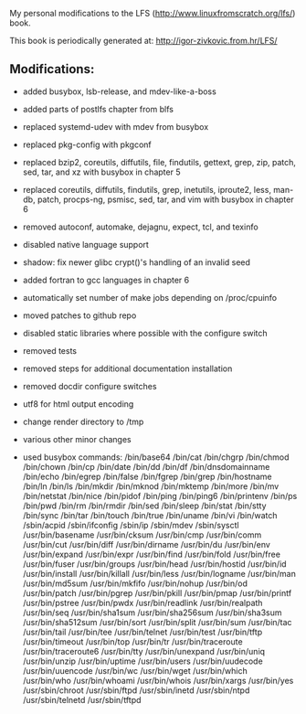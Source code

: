 My personal modifications to the LFS (http://www.linuxfromscratch.org/lfs/) book.

This book is periodically generated at: http://igor-zivkovic.from.hr/LFS/

## Modifications:
* added busybox, lsb-release, and mdev-like-a-boss
* added parts of postlfs chapter from blfs
* replaced systemd-udev with mdev from busybox
* replaced pkg-config with pkgconf
* replaced bzip2, coreutils, diffutils, file, findutils, gettext, grep, zip,
  patch, sed, tar, and xz with busybox in chapter 5
* replaced coreutils, diffutils, findutils, grep, inetutils, iproute2, less,
  man-db, patch, procps-ng, psmisc, sed, tar, and vim with busybox in chapter 6
* removed autoconf, automake, dejagnu, expect, tcl, and texinfo
* disabled native language support
* shadow: fix newer glibc crypt()'s handling of an invalid seed
* added fortran to gcc languages in chapter 6
* automatically set number of make jobs depending on /proc/cpuinfo
* moved patches to github repo
* disabled static libraries where possible with the configure switch
* removed tests
* removed steps for additional documentation installation
* removed docdir configure switches
* utf8 for html output encoding
* change render directory to /tmp
* various other minor changes

* used busybox commands:
    /bin/base64
    /bin/cat
    /bin/chgrp
    /bin/chmod
    /bin/chown
    /bin/cp
    /bin/date
    /bin/dd
    /bin/df
    /bin/dnsdomainname
    /bin/echo
    /bin/egrep
    /bin/false
    /bin/fgrep
    /bin/grep
    /bin/hostname
    /bin/ln
    /bin/ls
    /bin/mkdir
    /bin/mknod
    /bin/mktemp
    /bin/more
    /bin/mv
    /bin/netstat
    /bin/nice
    /bin/pidof
    /bin/ping
    /bin/ping6
    /bin/printenv
    /bin/ps
    /bin/pwd
    /bin/rm
    /bin/rmdir
    /bin/sed
    /bin/sleep
    /bin/stat
    /bin/stty
    /bin/sync
    /bin/tar
    /bin/touch
    /bin/true
    /bin/uname
    /bin/vi
    /bin/watch
    /sbin/acpid
    /sbin/ifconfig
    /sbin/ip
    /sbin/mdev
    /sbin/sysctl
    /usr/bin/basename
    /usr/bin/cksum
    /usr/bin/cmp
    /usr/bin/comm
    /usr/bin/cut
    /usr/bin/diff
    /usr/bin/dirname
    /usr/bin/du
    /usr/bin/env
    /usr/bin/expand
    /usr/bin/expr
    /usr/bin/find
    /usr/bin/fold
    /usr/bin/free
    /usr/bin/fuser
    /usr/bin/groups
    /usr/bin/head
    /usr/bin/hostid
    /usr/bin/id
    /usr/bin/install
    /usr/bin/killall
    /usr/bin/less
    /usr/bin/logname
    /usr/bin/man
    /usr/bin/md5sum
    /usr/bin/mkfifo
    /usr/bin/nohup
    /usr/bin/od
    /usr/bin/patch
    /usr/bin/pgrep
    /usr/bin/pkill
    /usr/bin/pmap
    /usr/bin/printf
    /usr/bin/pstree
    /usr/bin/pwdx
    /usr/bin/readlink
    /usr/bin/realpath
    /usr/bin/seq
    /usr/bin/sha1sum
    /usr/bin/sha256sum
    /usr/bin/sha3sum
    /usr/bin/sha512sum
    /usr/bin/sort
    /usr/bin/split
    /usr/bin/sum
    /usr/bin/tac
    /usr/bin/tail
    /usr/bin/tee
    /usr/bin/telnet
    /usr/bin/test
    /usr/bin/tftp
    /usr/bin/timeout
    /usr/bin/top
    /usr/bin/tr
    /usr/bin/traceroute
    /usr/bin/traceroute6
    /usr/bin/tty
    /usr/bin/unexpand
    /usr/bin/uniq
    /usr/bin/unzip
    /usr/bin/uptime
    /usr/bin/users
    /usr/bin/uudecode
    /usr/bin/uuencode
    /usr/bin/wc
    /usr/bin/wget
    /usr/bin/which
    /usr/bin/who
    /usr/bin/whoami
    /usr/bin/whois
    /usr/bin/xargs
    /usr/bin/yes
    /usr/sbin/chroot
    /usr/sbin/ftpd
    /usr/sbin/inetd
    /usr/sbin/ntpd
    /usr/sbin/telnetd
    /usr/sbin/tftpd
